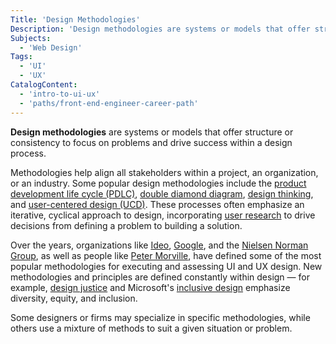 ```yaml
---
Title: 'Design Methodologies'
Description: 'Design methodologies are systems or models that offer structure or consistency to focus on problems and drive success within a design process.'
Subjects:
  - 'Web Design'
Tags:
  - 'UI'
  - 'UX'
CatalogContent:
  - 'intro-to-ui-ux'
  - 'paths/front-end-engineer-career-path'
---
```


**Design methodologies** are systems or models that offer structure or consistency to focus on problems and drive success within a design process.

Methodologies help align all stakeholders within a project, an organization, or an industry. Some popular design methodologies include the [product development life cycle (PDLC)](https://www.codecademy.com/resources/docs/uiux/product-development-life-cycle), [double diamond diagram](https://www.codecademy.com/resources/docs/uiux/double-diamond-diagram), [design thinking](https://www.codecademy.com/resources/docs/uiux/design-thinking), and [user-centered design (UCD)](https://www.codecademy.com/resources/docs/uiux/user-centered-design). These processes often emphasize an iterative, cyclical approach to design, incorporating [user research](https://www.codecademy.com/resources/docs/uiux/user-research) to drive decisions from defining a problem to building a solution.

Over the years, organizations like [Ideo](https://designthinking.ideo.com/), [Google](https://design.google/resources/), and the [Nielsen Norman Group](https://www.nngroup.com), as well as people like [Peter Morville](https://en.wikipedia.org/wiki/Peter_Morville), have defined some of the most popular methodologies for executing and assessing UI and UX design. New methodologies and principles are defined constantly within design &mdash; for example, [design justice](https://designjustice.org/) and Microsoft's [inclusive design](https://www.microsoft.com/design/inclusive/) emphasize diversity, equity, and inclusion.

Some designers or firms may specialize in specific methodologies, while others use a mixture of methods to suit a given situation or problem.
